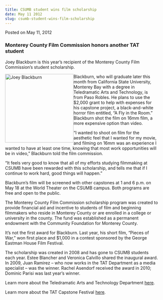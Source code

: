 ```yaml
---
title: CSUMB student wins film scholarship
date: May 11 2012
slug: csumb-student-wins-film-scholarship
---
```


 



<span class="date">Posted on May 11, 2012    </span>
<h3>Monterey County Film Commission honors another TAT student</h3>
<p>Joey Blackburn is this year&#x2019;s recipient of the Monterey County
Film Commission&#x2019;s student scholarship.</p>
<p><img alt="Joey Blackburn" src="https://news.csumb.edu/sites/default/files/65/attachments/news/images/blackburn_joey_0.jpg" style="float:left; width:225px; height:225px">Blackburn, who will
graduate later this month from California State University,
Monterey Bay with a degree in Teledramatic Arts and Technology, is
from Paso Robles. He plans to use the $2,000 grant to help with
expenses for his capstone project, a black-and-white horror film
entitled, &#x201C;A Fly in the Room.&#x201D; Blackburn shot the film on 16mm
film, a more expensive option than video.</img></p>
<p>&#x201C;I wanted to shoot on film for the aesthetic feel that I wanted
for my movie, and filming on 16mm was an experience I wanted to
have at least one time, knowing that most work opportunities will
be in video,&#x201D; Blackburn told the film commission.</p>
<p>&#x201C;It feels very good to know that all of my efforts studying
filmmaking at CSUMB have been rewarded with this scholarship, and
tells me that if I continue to work hard, good things will
happen.&#x201D;</p>
<p>Blackburn&#x2019;s film will be screened with other capstones at 1 and
6 p.m. on May 18 at the World Theater on the CSUMB campus. Both
programs are free and open to the public.</p>
<p>The Monterey County Film Commission scholarship program was
created to provide financial aid and incentive to students of film
and beginning filmmakers who reside in Monterey County or are
enrolled in a college or university in the county. The fund was
established as a permanent endowment with the Community Foundation
for Monterey County.</p>
<p>It&#x2019;s not the first award for Blackburn. Last year, his short
film, &#x201C;Pieces of War,&#x201D; won first place and $1,000 in a contest
sponsored by the George Eastman House Film Festival.</p>
<p>The scholarship was created in 2008 and has gone to CSUMB
students each year. Estee Blancher and Veronica Calvillo shared the
inaugural award. In 2009, Juan Ramirez &#x2013; who now works in the TAT
Department as a media specialist &#x2013; was the winner. Rachel Asendorf
received the award in 2010; Dominic Parisi was last year&#x2019;s
winner.</p>
<p>Learn more about the Teledramatic Arts and Technology Department
<a href="https://csumb.edu/tat" rel="nofollow">here</a>.</p>
<p>Learn more about the TAT Capstone Festival <a href="https://tat.csumb.edu/capstone" rel="nofollow">here</a>.</p>





```
